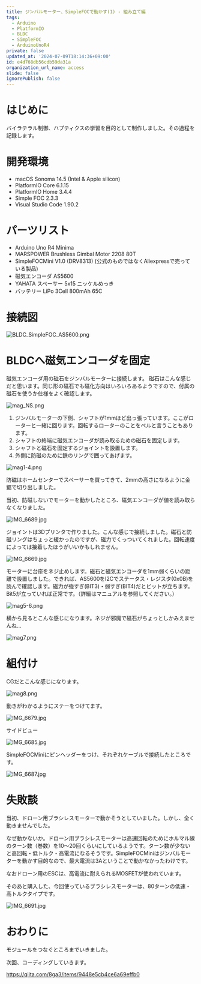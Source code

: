 ```yaml
---
title: ジンバルモーター、SimpleFOCで動かす(1) - 組み立て編
tags:
  - Arduino
  - PlatformIO
  - BLDC
  - SimpleFOC
  - ArduinoUnoR4
private: false
updated_at: '2024-07-09T18:14:36+09:00'
id: e4d768db56cdb59da31a
organization_url_name: access
slide: false
ignorePublish: false
---
```

# はじめに

バイラテラル制御、ハプティクスの学習を目的として制作しました。その過程を記録します。

# 開発環境

* macOS Sonoma 14.5 (Intel & Apple silicon)
* PlatformIO Core 6.1.15
* PlatformIO Home 3.4.4
* Simple FOC 2.3.3
* Visual Studio Code 1.90.2

# パーツリスト

* Arduino Uno R4 Minima
* MARSPOWER Brushless Gimbal Motor 2208 80T
* SimpleFOCMini V1.0 (DRV8313) (公式のものではなくAliexpressで売っている製品)
* 磁気エンコーダ AS5600
* YAHATA スペーサー 5x15 ニッケルめっき
* バッテリー LiPo 3Cell 800mAh 65C

# 接続図

![BLDC_SimpleFOC_AS5600.png](https://qiita-image-store.s3.ap-northeast-1.amazonaws.com/0/3569302/fc481c46-e237-f3de-40cb-9ae2ba4667e7.png)
 
# BLDCへ磁気エンコーダを固定

磁気エンコーダ用の磁石をジンバルモーターに接続します。
磁石はこんな感じだと思います。同じ形の磁石でも磁化方向はいろいろあるようですので、付属の磁石を使うか仕様をよく確認します。

![mag_NS.png](https://qiita-image-store.s3.ap-northeast-1.amazonaws.com/0/3569302/9bd6a8e8-f584-c1fa-b611-38187255cc39.png)

1. ジンバルモーターの下側、シャフトが1mmほど出っ張っています。ここがローターと一緒に回ります。回転するローターのことをベルと言うこともあります。
2. シャフトの終端に磁気エンコーダが読み取るための磁石を固定します。
3. シャフトと磁石を固定するジョイントを設置します。
4. 外側に防磁のために鉄のリングで囲ってあげます。

![mag1-4.png](https://qiita-image-store.s3.ap-northeast-1.amazonaws.com/0/3569302/dee724c5-4cbe-2341-5e33-2efb13396b24.png)

防磁はホームセンターでスペーサーを買ってきて、2mmの高さになるように金鋸で切り出しました。

当初、防磁しないでモーターを動かしたところ、磁気エンコーダが値を読み取らなくなりました。

![IMG_6689.jpg](https://qiita-image-store.s3.ap-northeast-1.amazonaws.com/0/3569302/b61245ec-8e2e-46d0-6dba-fd17ebfbbc93.jpeg)

ジョイントは3Dプリンタで作りました。こんな感じで接続しました。磁石と防磁リングはちょっと緩かったのですが、磁力でくっついてくれました。回転速度によっては接着したほうがいいかもしれません。

![IMG_6669.jpg](https://qiita-image-store.s3.ap-northeast-1.amazonaws.com/0/3569302/f53592da-54cf-4f2c-0b8d-71d07a61b68c.jpeg)

モーターに台座をネジ止めします。磁石と磁気エンコーダを1mm弱くらいの距離で設置しました。できれば、AS5600をI2Cでステータス・レジスタ(0x0B)を読んで確認します。磁力が強すぎ(BIT3)・弱すぎ(BIT4)だとビットが立ちます。Bit5が立っていれば正常です。（詳細はマニュアルを参照してください。）

![mag5-6.png](https://qiita-image-store.s3.ap-northeast-1.amazonaws.com/0/3569302/508e20f4-13b3-1330-5038-7d93da68b2df.png)

横から見るとこんな感じになります。ネジが邪魔で磁石がちょっとしかみえませんね…

![mag7.png](https://qiita-image-store.s3.ap-northeast-1.amazonaws.com/0/3569302/8dec114c-1ce4-5917-72c5-f1f9f33c13f6.png)

# 組付け

CGだとこんな感じになります。

![mag8.png](https://qiita-image-store.s3.ap-northeast-1.amazonaws.com/0/3569302/acfbe534-d3a1-4a02-0e15-184c89e0924b.png)

動きがわかるようにステーをつけてます。

![IMG_6679.jpg](https://qiita-image-store.s3.ap-northeast-1.amazonaws.com/0/3569302/a789449c-13b0-60dd-7d4c-85b1bdf0c1ec.jpeg)

サイドビュー

![IMG_6685.jpg](https://qiita-image-store.s3.ap-northeast-1.amazonaws.com/0/3569302/6ec2da53-0405-99bf-41c7-0db7da28fb38.jpeg)

SimpleFOCMiniにピンヘッダーをつけ、それぞれケーブルで接続したところです。

![IMG_6687.jpg](https://qiita-image-store.s3.ap-northeast-1.amazonaws.com/0/3569302/ffe17b4a-cd22-f703-f07a-e102e49138a8.jpeg)

# 失敗談

当初、ドローン用ブラシレスモーターで動かそうとしていました。しかし、全く動きませんでした。

なぜ動かないか。ドローン用ブラシレスモーターは高速回転のためにホルマル線のターン数（巻数）を10〜20回くらいにしているようです。ターン数が少ないと高回転・低トルク・高電流になるそうです。SimpleFOCMiniはジンバルモーターを動かす目的なので、最大電流は3Aということで動かなかったわけです。

なおドローン用のESCは、高電流に耐えられるMOSFETが使われています。

そのあと購入した、今回使っているブラシレスモーターは、80ターンの低速・高トルクタイプです。

![IMG_6691.jpg](https://qiita-image-store.s3.ap-northeast-1.amazonaws.com/0/3569302/e9352401-f2dc-ab11-4fe0-d06910a1e3b5.jpeg)

# おわりに

モジュールをつなぐところまでいきました。

次回、コーディングしていきます。

https://qiita.com/8ga3/items/9448e5cb4ce6a69effb0

